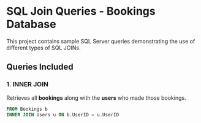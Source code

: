 # SQL Join Queries - Bookings Database

This project contains sample SQL Server queries demonstrating the use of different types of SQL JOINs.

## Queries Included

### 1. INNER JOIN
Retrieves all **bookings** along with the **users** who made those bookings.

```sql
FROM Bookings b
INNER JOIN Users u ON b.UserID = u.UserID
